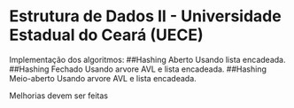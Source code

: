 # Estrutura de Dados II -  Universidade Estadual do Ceará (UECE)
Implementação dos algoritmos:
##Hashing Aberto
 Usando lista encadeada.
##Hashing Fechado
 Usando arvore AVL e lista encadeada.
##Hashing Meio-aberto
 Usando arvore AVL e lista encadeada.

Melhorias devem ser feitas
